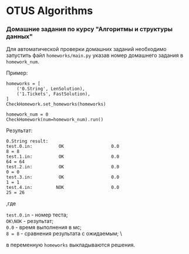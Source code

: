 # OTUS Algorithms

### Домашние задания по курсу "Алгоритмы и структуры данных"

Для автоматической проверки домашних заданий необходимо 
запустить файл `homeworks/main.py`
указав номер домашнего задания в `homework_num`.

Пример:

    homeworks = [
        ('0.String', LenSolution),
        ('1.Tickets', FastSolution),
    ]
    CheckHomework.set_homeworks(homeworks)

    homework_num = 0
    CheckHomework(num=homework_num).run()

Результат:

```
0.String result:
test.0.in:          OK                  0.0                              8 = 8
test.1.in:          OK                  0.0                             64 = 64
test.2.in:          OK                  0.0                              0 = 0
test.3.in:          OK                  0.0                              1 = 1
test.4.in:         NOK                  0.0                             25 = 26
```
,где 

`test.0.in` - номер теста; \
`OK\NOK` - результат; \
`0.0` - время выполнения в мс; \
`8 = 8` - сравнения результата с ожидаемым; \

в переменную `homeworks` выкладываются решения.